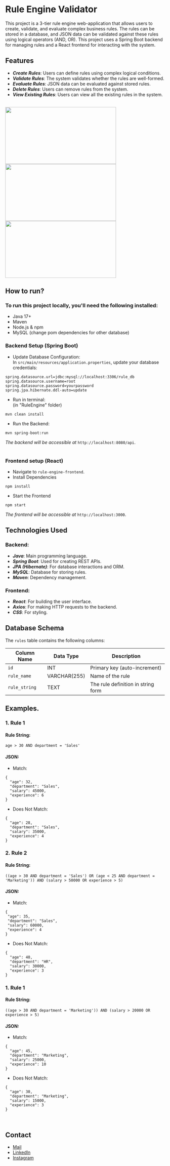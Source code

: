 # Rule Engine Validator

This project is a 3-tier rule engine web-application that allows users to create, validate, and evaluate complex business rules. The rules can be stored in a database, and JSON data can be validated against these rules using logical operators (AND, OR). This project uses a Spring Boot backend for managing rules and a React frontend for interacting with the system.


## Features
* ***Create Rules***: Users can define rules using complex logical conditions.
* ***Validate Rules***: The system validates whether the rules are well-formed.
* ***Evaluate Rules***: JSON data can be evaluated against stored rules.
* ***Delete Rules***: Users can remove rules from the system.
* ***View Existing Rules***: Users can view all the existing rules in the system.
<br/>
  <img src="https://github.com/user-attachments/assets/06085c4f-e240-4c63-ac21-a1ffe1501a6d" width="350" height="180"><br/>
  <img src="https://github.com/user-attachments/assets/5a140b05-35b9-4d47-b79c-67c787b9b900" width="350" height="180"><br/>
  <img src="https://github.com/user-attachments/assets/09d95001-ee64-490d-ba5c-ef7fc06c17d6" width="350" height="180"><br/>


## How to run?

### To run this project locally, you'll need the following installed:

* Java 17+
* Maven
* Node.js & npm
* MySQL (change pom dependencies for other database)

### Backend Setup (Spring Boot)
* Update Database Configuration:<br/>
In
```src/main/resources/application.properties```,
update your database credentials:
```
spring.datasource.url=jdbc:mysql://localhost:3306/rule_db
spring.datasource.username=root
spring.datasource.password=yourpassword
spring.jpa.hibernate.ddl-auto=update
```

* Run in terminal:<br/>
(in "RuleEngine" folder)
```
mvn clean install
```
* Run the Backend:
```
mvn spring-boot:run
```
_The backend will be accessible at_ ```http://localhost:8080/api```.
<br/><br/>

### Frontend setup (React)
* Navigate to ```rule-engine-frontend```.
* Install Dependencies
```
npm install
```
* Start the Frontend
```
npm start
```
_The frontend will be accessible at_ ```http://localhost:3000```.

  
## Technologies Used

### Backend:

* ***Java***: Main programming language.
* ***Spring Boot***: Used for creating REST APIs.
* ***JPA (Hibernate)***: For database interactions and ORM.
* ***MySQL***: Database for storing rules.
* ***Maven***: Dependency management.

### Frontend:
* ***React***: For building the user interface.
* ***Axios***: For making HTTP requests to the backend.
* ***CSS***: For styling.

## Database Schema

The `rules` table contains the following columns:

| Column Name  | Data Type      | Description                                      |
|--------------|----------------|--------------------------------------------------|
| `id`         | INT            | Primary key (auto-increment)                     |
| `rule_name`  | VARCHAR(255)    | Name of the rule                                |
| `rule_string`| TEXT           | The rule definition in string form               |


## Examples.

### 1. **Rule 1**
#### Rule String:
```
age > 30 AND department = 'Sales'
```
#### JSON:
* Match:
```
{
  "age": 32,
  "department": "Sales",
  "salary": 45000,
  "experience": 6
}
```
*  Does Not Match:
```
{
  "age": 28,
  "department": "Sales",
  "salary": 35000,
  "experience": 4
}
```
### 2. **Rule 2**
#### Rule String:
```
((age > 30 AND department = 'Sales') OR (age < 25 AND department = 'Marketing')) AND (salary > 50000 OR experience > 5)
```
#### JSON:
* Match:
 ```
{
  "age": 35,
  "department": "Sales",
  "salary": 60000,
  "experience": 4
}
 ```
*  Does Not Match:
```
{
  "age": 40,
  "department": "HR",
  "salary": 30000,
  "experience": 3
}
```
### 1. **Rule 1**
#### Rule String:
```
((age > 30 AND department = 'Marketing')) AND (salary > 20000 OR experience > 5)
```
#### JSON:
* Match:
```
{
  "age": 45,
  "department": "Marketing",
  "salary": 25000,
  "experience": 10
}
```
*  Does Not Match:
```
{
  "age": 30,
  "department": "Marketing",
  "salary": 15000,
  "experience": 3
}
```
<br/>

## Contact

- [Mail](mailto:utka7sh@gmail.com)
- [LinkedIn](https://www.linkedin.com/in/utkarshupadhyays/)
- [Instagram](https://www.instagram.com/1_utkarsh_1/)

